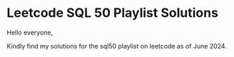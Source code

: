 # Leetcode SQL 50 Playlist Solutions
Hello everyone,

Kindly find my solutions for the sql50 playlist on leetcode as of June 2024.

